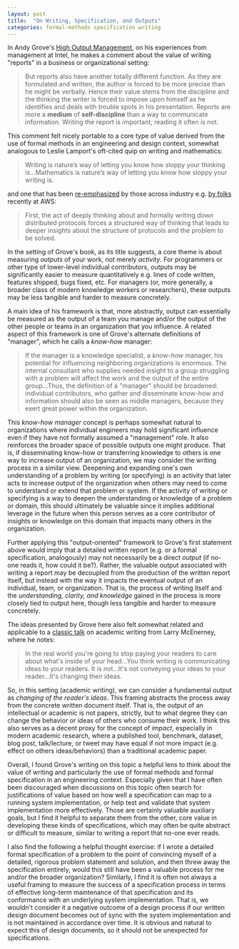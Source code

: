 ```yaml
---
layout: post
title:  "On Writing, Specification, and Outputs"
categories: formal-methods specification writing
---
```


In Andy Grove's [High Output Management](https://www.goodreads.com/book/show/324750.High_Output_Management), on his experiences from management at Intel, he makes a comment about the value of writing "reports" in a business or organizational setting:

<!-- pg. 48 -->

> But reports also have another totally different function. As they are formulated and written, the author is forced to be more precise than he might be verbally. Hence their value stems from the discipline and the thinking the writer is forced to impose upon himself as he identifies and deals with trouble spots in his presentation. Reports are more a **medium** of **self-discipline** than a way to communicate information. Writing the report is important; reading it often is not.

This comment felt nicely portable to a core type of value derived from the use of formal methods in an engineering and design context, somewhat analogous to Leslie Lamport's oft-cited quip on writing and mathematics:

> Writing is nature’s way of letting you know how sloppy your thinking is...Mathematics is nature’s way of letting you know how sloppy your writing is.

and one that has been [re-emphasized](https://www.youtube.com/watch?v=pnfrWPFWbAA) by those across industry e.g. [by folks](https://cacm.acm.org/practice/systems-correctness-practices-at-amazon-web-services/) recently at AWS:    

> First, the act of deeply thinking about and formally writing down distributed protocols forces a structured way of thinking that leads to deeper insights about the structure of protocols and the problem to be solved.

In the setting of Grove's book, as its title suggests, a core theme is about measuring *outputs* of your work, not merely *activity*. For programmers or other type of lower-level individual contributors, outputs may be significantly easier to measure quantitatively e.g. lines of code written, features shipped, bugs fixed, etc. For managers (or, more generally, a broader class of modern knowledge workers or researchers), these outputs may be less tangible and harder to measure concretely. 

A main idea of his framework is that, more abstractly, output can essentially be measured as the output of a team you manage and/or the output of the other people or teams in an organization that you influence. A related aspect of this framework is one of Grove's alternate definitions of "manager", which he calls a *know-how* manager:

<!-- page 40 -->
> If the manager is a knowledge specialist, a *know-how* manager, his potential for influencing neighboring organizations is enormous. The internal consultant who supplies needed insight to a group struggling with a problem will affect the work and the output of the entire group...Thus, the definition of a "manager" should be broadened: individual contributors, who gather and disseminate know-how and information should also be seen as middle managers, because they exert great power within the organization.

This *know-how manager* concept is perhaps somewhat natural to organizations where individual engineers may hold significant influence even if they have not formally assumed a "management" role. It also reinforces the broader space of possible outputs one might produce. That is, if disseminating know-how or transferring knowledge to others is one way to increase output of an organization, we may consider the writing process in a similar view. Deepening and expanding one's own understanding of a problem by writing (or specifying) is an activity that later acts to increase output of the organization when others may need to come to understand or extend that problem or system. If the activity of writing or specifying is a way to deepen the understanding or knowledge of a problem or domain, this should ultimately be valuable since it implies additional leverage in the future when this person serves as a core contributor of insights or knowledge on this domain that impacts many others in the organization.

Further applying this "output-oriented" framework to Grove's first statement above would imply that a detailed written report (e.g. or a formal specification, analogously) may not necessarily be a direct *output* (if no-one reads it, how could it be?). Rather, the valuable output associated with writing a report may be decoupled from the production of the written report itself, but instead with the way it impacts the eventual output of an individual, team, or organization. That is, the process of writing itself and the *understanding, clarity, and knowledge* gained in the process is more closely tied to output here, though less tangible and harder to measure concretely. 

The ideas presented by Grove here also felt somewhat related and applicable to a [classic talk](https://youtu.be/vtIzMaLkCaM?feature=shared&t=1288) on academic writing from Larry McEnerney, where he notes:

> In the real world you're going to stop paying your readers to care about what's inside of your head...You think writing is communicating ideas to your readers. It is not...It's not conveying your ideas to your reader...It's changing their ideas.

So, in this setting (academic writing), we can consider a fundamental output as *changing of the reader's ideas*. This framing abstracts the process away from the concrete written document itself. That is, the output of an intellectual or academic is not papers, strictly, but to what degree they can change the behavior or ideas of others who consume their work. I think this also serves as a decent proxy for the concept of *impact*, especially in modern academic research, where a published tool, benchmark, dataset, blog post, talk/lecture, or tweet may have equal if not more impact (e.g. effect on others ideas/behaviors) than a traditional academic paper.


Overall, I found Grove's writing on this topic a helpful lens to think about the value of writing and particularly the use of formal methods and formal specification in an engineering context. Especially given that I have often been discouraged when discussions on this topic often search for justifications of value based on how well a specification can map to a running system implementation, or help test and validate that system implementation more effectively. Those are certainly valuable auxiliary goals, but I find it helpful to separate them from the other, core value in developing these kinds of specifications, which may often be quite abstract or difficult to measure, similar to writing a report that no-one ever reads. 

I also find the following a helpful thought exercise: if I wrote a detailed formal specification of a problem to the point of convincing myself of a detailed, rigorous problem statement and solution, and then threw away the specification entirely, would this still have been a valuable process for me and/or the broader organization? Similarly, I find it is often not always a useful framing to measure the success of a specification process in terms of effective long-term maintenance of that specification and its conformance with an underlying system implementation. That is, we wouldn't consider it a negative outcome of a design process if our written design document becomes out of sync with the system implementation and is not maintained in accordance over time. It is obvious and natural to expect this of design documents, so it should not be unexpected for specifications.